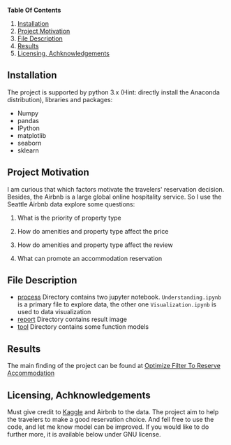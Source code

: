 **Table Of Contents**

1. [Installation](#installation)
2. [Project Motivation](#motivation)
3. [File Description](#file)
4. [Results](#results)
5. [Licensing, Achknowledgements](#licensing)

## Installation <a id="installation"></a>
The project is supported by python 3.x (Hint: directly install the Anaconda distribution), libraries and packages:

* Numpy
* pandas
* IPython
* matplotlib
* seaborn
* sklearn

## Project Motivation <a id="motivation"></a>
I am curious that which factors motivate the travelers' reservation decision. Besides, the Airbnb is a large global online hospitality service. So I use the Seattle Airbnb data explore some questions:

1. What is the priority of property type

2. How do amenities and property type affect the price

3. How do amenities and property type affect the review

4. What can promote an accommodation reservation

## File Description<a id="file"></a>
- [process](./process) Directory contains two jupyter notebook. `Understanding.ipynb` is a primary file to explore data, the other one `Visualization.ipynb` is used to data visualization
- [report](./report) Directory contains result image
- [tool](./tool) Directory contains some function models

## Results <a id="results"></a>
The main finding of the project can be found at 
[Optimize Filter To Reserve Accommodation](https://medium.com/@RayZen/how-do-u-arrange-accommodation-2556ef4c4381)

## Licensing, Achknowledgements<a id="licensing"></a>

Must give credit to [Kaggle](https://www.kaggle.com/airbnb/seattle) and Airbnb to the data. The project aim to help the travelers to make a good reservation choice. And fell free to use the code, and let me know model can be improved. If you would like to do further more, it is available below under GNU license.